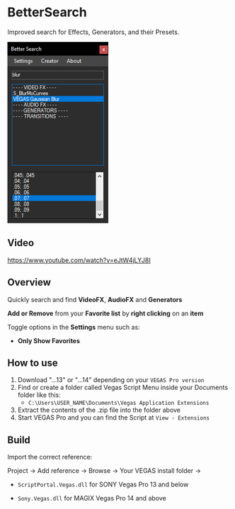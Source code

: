 # BetterSearch

Improved search for Effects, Generators, and their Presets.

![](preview.png)

## Video

https://www.youtube.com/watch?v=eJtW4jLYJ8I

## Overview

Quickly search and find **VideoFX**, **AudioFX** and **Generators**

**Add or Remove** from your **Favorite list** by **right clicking** on an **item**

Toggle options in the **Settings** menu such as:

- **Only Show Favorites**

## How to use

1. Download "...13" or "...14" depending on your `VEGAS Pro version`
2. Find or create a folder called Vegas Script Menu inside your Documents folder like this:
   - `C:\Users\USER_NAME\Documents\Vegas Application Extensions`
3. Extract the contents of the .zip file into the folder above
4. Start VEGAS Pro and you can find the Script at `View - Extensions`

## Build

Import the correct reference:

Project -> Add reference -> Browse -> Your VEGAS install folder ->

- `ScriptPortal.Vegas.dll` for SONY Vegas Pro 13 and below

- `Sony.Vegas.dll` for MAGIX Vegas Pro 14 and above
